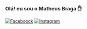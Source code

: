 
### Olá! eu sou o Matheus Braga ✋

[![Faceboock](https://img.shields.io/badge/Facebook-1877F2?style=for-the-badge&logo=facebook&logoColor=white)](https://www.facebook.com/profile.php?id=100007176046318)
[![Instagram](https://img.shields.io/badge/Instagram-E4405F?style=for-the-badge&logo=instagram&logoColor=white)]()
